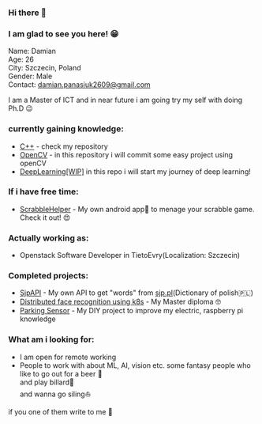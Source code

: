 ### Hi there 👋
### I am glad to see you here! :grin:

Name: Damian</br>
Age: 26</br>
City: Szczecin, Poland</br>
Gender: Male</br>
Contact: damian.panasiuk2609@gmail.com</br>

I am a Master of ICT and in near future i am going try my self with doing Ph.D :wink: 

### currently gaining knowledge:
 - [C++](https://github.com/GHRik/CXX-exercises) - check my repository
 - [OpenCV](https://github.com/GHRik/openCV-exercises) - in this repository i will commit some easy project using openCV
 - [DeepLearning[WIP]](https://github.com/GHRik/Deeplearning-exercise) in this repo i will start my journey of deep learning!
 
### If i have free time:
- [ScrabbleHelper](https://github.com/GHRik/PomocnaLiterka) - My own android app:iphone: to menage your scrabble game. Check it out! :heart_eyes:

### Actually working as:
- Openstack Software Developer in TietoEvry(Localization: Szczecin)

### Completed projects:
- [SjpAPI](https://github.com/GHRik/SjpAPI) - My own API to get "words" from [sjp.pl](www.sjp.pl)(Dictionary of polish:poland:)
- [Distributed face recognition using k8s](https://github.com/GHRik/Distributed-k8s-face-recognition) - My Master diploma :nerd_face:
- [Parking Sensor](https://github.com/GHRik/Parking-Sensor-DIY) - My DIY project to improve my electric, raspberry pi knowledge

### What am i looking for:
- I am open for remote working 
- People to work with about ML, AI, vision etc. 
some fantasy people who like to go out for a beer :beers:<br />
and play billard:8ball:<br />
and wanna go siling:sailboat:</br>

if you one of them write to me :partying_face:
